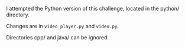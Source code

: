 I attempted the Python version of this challenge, located in the python/ directory.

Changes are in `video_player.py` and `video.py`.

Directories cpp/ and java/ can be ignored.
